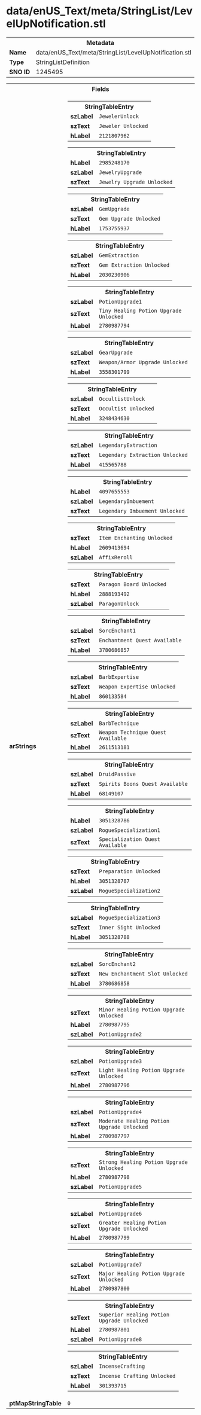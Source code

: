 <h1>data/enUS_Text/meta/StringList/LevelUpNotification.stl</h1><table><tr><th colspan="100%">Metadata</th></tr><tr><td><b>Name</b></td><td>data/enUS_Text/meta/StringList/LevelUpNotification.stl</td></tr><tr><td><b>Type</b></td><td>StringListDefinition</td></tr><tr><td><b>SNO ID</b></td><td>1245495</td></tr></table>

<table><tr><th colspan="100%">Fields</th></tr><tr><td><b>arStrings</b></td><td><table><tr><th colspan="100%">StringTableEntry</th></tr><tr><td><b>szLabel</b></td><td><code>JewelerUnlock</code></td></tr><tr><td><b>szText</b></td><td><code>Jeweler Unlocked</code></td></tr><tr><td><b>hLabel</b></td><td><code>2121807962</code></td></tr></table>


<table><tr><th colspan="100%">StringTableEntry</th></tr><tr><td><b>hLabel</b></td><td><code>2985248170</code></td></tr><tr><td><b>szLabel</b></td><td><code>JewelryUpgrade</code></td></tr><tr><td><b>szText</b></td><td><code>Jewelry Upgrade Unlocked</code></td></tr></table>


<table><tr><th colspan="100%">StringTableEntry</th></tr><tr><td><b>szLabel</b></td><td><code>GemUpgrade</code></td></tr><tr><td><b>szText</b></td><td><code>Gem Upgrade Unlocked</code></td></tr><tr><td><b>hLabel</b></td><td><code>1753755937</code></td></tr></table>


<table><tr><th colspan="100%">StringTableEntry</th></tr><tr><td><b>szLabel</b></td><td><code>GemExtraction</code></td></tr><tr><td><b>szText</b></td><td><code>Gem Extraction Unlocked</code></td></tr><tr><td><b>hLabel</b></td><td><code>2030230906</code></td></tr></table>


<table><tr><th colspan="100%">StringTableEntry</th></tr><tr><td><b>szLabel</b></td><td><code>PotionUpgrade1</code></td></tr><tr><td><b>szText</b></td><td><code>Tiny Healing Potion Upgrade Unlocked</code></td></tr><tr><td><b>hLabel</b></td><td><code>2780987794</code></td></tr></table>


<table><tr><th colspan="100%">StringTableEntry</th></tr><tr><td><b>szLabel</b></td><td><code>GearUpgrade</code></td></tr><tr><td><b>szText</b></td><td><code>Weapon/Armor Upgrade Unlocked</code></td></tr><tr><td><b>hLabel</b></td><td><code>3558301799</code></td></tr></table>


<table><tr><th colspan="100%">StringTableEntry</th></tr><tr><td><b>szLabel</b></td><td><code>OccultistUnlock</code></td></tr><tr><td><b>szText</b></td><td><code>Occultist Unlocked</code></td></tr><tr><td><b>hLabel</b></td><td><code>3248434630</code></td></tr></table>


<table><tr><th colspan="100%">StringTableEntry</th></tr><tr><td><b>szLabel</b></td><td><code>LegendaryExtraction</code></td></tr><tr><td><b>szText</b></td><td><code>Legendary Extraction Unlocked</code></td></tr><tr><td><b>hLabel</b></td><td><code>415565788</code></td></tr></table>


<table><tr><th colspan="100%">StringTableEntry</th></tr><tr><td><b>hLabel</b></td><td><code>4097655553</code></td></tr><tr><td><b>szLabel</b></td><td><code>LegendaryImbuement</code></td></tr><tr><td><b>szText</b></td><td><code>Legendary Imbuement Unlocked</code></td></tr></table>


<table><tr><th colspan="100%">StringTableEntry</th></tr><tr><td><b>szText</b></td><td><code>Item Enchanting Unlocked</code></td></tr><tr><td><b>hLabel</b></td><td><code>2609413694</code></td></tr><tr><td><b>szLabel</b></td><td><code>AffixReroll</code></td></tr></table>


<table><tr><th colspan="100%">StringTableEntry</th></tr><tr><td><b>szText</b></td><td><code>Paragon Board Unlocked</code></td></tr><tr><td><b>hLabel</b></td><td><code>2888193492</code></td></tr><tr><td><b>szLabel</b></td><td><code>ParagonUnlock</code></td></tr></table>


<table><tr><th colspan="100%">StringTableEntry</th></tr><tr><td><b>szLabel</b></td><td><code>SorcEnchant1</code></td></tr><tr><td><b>szText</b></td><td><code>Enchantment Quest Available</code></td></tr><tr><td><b>hLabel</b></td><td><code>3780686857</code></td></tr></table>


<table><tr><th colspan="100%">StringTableEntry</th></tr><tr><td><b>szLabel</b></td><td><code>BarbExpertise</code></td></tr><tr><td><b>szText</b></td><td><code>Weapon Expertise Unlocked</code></td></tr><tr><td><b>hLabel</b></td><td><code>860133584</code></td></tr></table>


<table><tr><th colspan="100%">StringTableEntry</th></tr><tr><td><b>szLabel</b></td><td><code>BarbTechnique</code></td></tr><tr><td><b>szText</b></td><td><code>Weapon Technique Quest Available</code></td></tr><tr><td><b>hLabel</b></td><td><code>2611513181</code></td></tr></table>


<table><tr><th colspan="100%">StringTableEntry</th></tr><tr><td><b>szLabel</b></td><td><code>DruidPassive</code></td></tr><tr><td><b>szText</b></td><td><code>Spirits Boons Quest Available</code></td></tr><tr><td><b>hLabel</b></td><td><code>68149107</code></td></tr></table>


<table><tr><th colspan="100%">StringTableEntry</th></tr><tr><td><b>hLabel</b></td><td><code>3051328786</code></td></tr><tr><td><b>szLabel</b></td><td><code>RogueSpecialization1</code></td></tr><tr><td><b>szText</b></td><td><code>Specialization Quest Available</code></td></tr></table>


<table><tr><th colspan="100%">StringTableEntry</th></tr><tr><td><b>szText</b></td><td><code>Preparation Unlocked</code></td></tr><tr><td><b>hLabel</b></td><td><code>3051328787</code></td></tr><tr><td><b>szLabel</b></td><td><code>RogueSpecialization2</code></td></tr></table>


<table><tr><th colspan="100%">StringTableEntry</th></tr><tr><td><b>szLabel</b></td><td><code>RogueSpecialization3</code></td></tr><tr><td><b>szText</b></td><td><code>Inner Sight Unlocked</code></td></tr><tr><td><b>hLabel</b></td><td><code>3051328788</code></td></tr></table>


<table><tr><th colspan="100%">StringTableEntry</th></tr><tr><td><b>szLabel</b></td><td><code>SorcEnchant2</code></td></tr><tr><td><b>szText</b></td><td><code>New Enchantment Slot Unlocked</code></td></tr><tr><td><b>hLabel</b></td><td><code>3780686858</code></td></tr></table>


<table><tr><th colspan="100%">StringTableEntry</th></tr><tr><td><b>szText</b></td><td><code>Minor Healing Potion Upgrade Unlocked</code></td></tr><tr><td><b>hLabel</b></td><td><code>2780987795</code></td></tr><tr><td><b>szLabel</b></td><td><code>PotionUpgrade2</code></td></tr></table>


<table><tr><th colspan="100%">StringTableEntry</th></tr><tr><td><b>szLabel</b></td><td><code>PotionUpgrade3</code></td></tr><tr><td><b>szText</b></td><td><code>Light Healing Potion Upgrade Unlocked</code></td></tr><tr><td><b>hLabel</b></td><td><code>2780987796</code></td></tr></table>


<table><tr><th colspan="100%">StringTableEntry</th></tr><tr><td><b>szLabel</b></td><td><code>PotionUpgrade4</code></td></tr><tr><td><b>szText</b></td><td><code>Moderate Healing Potion Upgrade Unlocked</code></td></tr><tr><td><b>hLabel</b></td><td><code>2780987797</code></td></tr></table>


<table><tr><th colspan="100%">StringTableEntry</th></tr><tr><td><b>szText</b></td><td><code>Strong Healing Potion Upgrade Unlocked</code></td></tr><tr><td><b>hLabel</b></td><td><code>2780987798</code></td></tr><tr><td><b>szLabel</b></td><td><code>PotionUpgrade5</code></td></tr></table>


<table><tr><th colspan="100%">StringTableEntry</th></tr><tr><td><b>szLabel</b></td><td><code>PotionUpgrade6</code></td></tr><tr><td><b>szText</b></td><td><code>Greater Healing Potion Upgrade Unlocked</code></td></tr><tr><td><b>hLabel</b></td><td><code>2780987799</code></td></tr></table>


<table><tr><th colspan="100%">StringTableEntry</th></tr><tr><td><b>szLabel</b></td><td><code>PotionUpgrade7</code></td></tr><tr><td><b>szText</b></td><td><code>Major Healing Potion Upgrade Unlocked</code></td></tr><tr><td><b>hLabel</b></td><td><code>2780987800</code></td></tr></table>


<table><tr><th colspan="100%">StringTableEntry</th></tr><tr><td><b>szText</b></td><td><code>Superior Healing Potion Upgrade Unlocked</code></td></tr><tr><td><b>hLabel</b></td><td><code>2780987801</code></td></tr><tr><td><b>szLabel</b></td><td><code>PotionUpgrade8</code></td></tr></table>


<table><tr><th colspan="100%">StringTableEntry</th></tr><tr><td><b>szLabel</b></td><td><code>IncenseCrafting</code></td></tr><tr><td><b>szText</b></td><td><code>Incense Crafting Unlocked</code></td></tr><tr><td><b>hLabel</b></td><td><code>301393715</code></td></tr></table>


</td></tr><tr><td><b>ptMapStringTable</b></td><td><code>0</code></td></tr></table>


